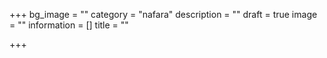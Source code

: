 +++
bg_image = ""
category = "nafara"
description = ""
draft = true
image = ""
information = []
title = ""

+++
